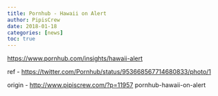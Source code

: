 ```yaml
---
title: Pornhub - Hawaii on Alert
author: PipisCrew
date: 2018-01-18
categories: [news]
toc: true
---
```


https://www.pornhub.com/insights/hawaii-alert

ref - https://twitter.com/Pornhub/status/953668567714680833/photo/1

origin - http://www.pipiscrew.com/?p=11957 pornhub-hawaii-on-alert